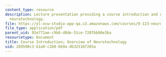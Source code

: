 ```yaml
---
content_type: resource
description: Lecture presentation providing a course introduction and overview of
  neurotechnology.
file: https://ol-ocw-studio-app-qa.s3.amazonaws.com/courses/9-123-neurotechnology-in-action-fall-2014/2b9598c3b1a0c2b06b9adb32518f205a_MIT9_123F14_Lec1.pdf
file_type: application/pdf
parent_uid: 92e771ae-c9b8-d8de-51ce-728fbb00e3ba
resourcetype: Document
title: Course Introduction; Overview of Neurotechnology
uid: 2b9598c3-b1a0-c2b0-6b9a-db32518f205a
---
```

